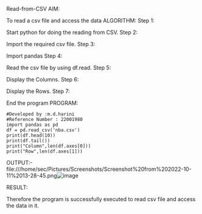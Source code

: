 Read-from-CSV
AIM:

To read a csv file and access the data
ALGORITHM:
Step 1:

Start python for doing the reading from CSV.
Step 2:

Import the required csv file.
Step 3:

Import pandas
Step 4:

Read the csv file by using df.read.
Step 5:

Display the Columns.
Step 6:

Display the Rows.
Step 7:

End the program
PROGRAM:
```
#Developed by :m.d.harini
#Reference Number : 22001980
import pandas as pd
df = pd.read_csv('nba.csv')
print(df.head(10))
print(df.tail())
print("Column",len(df.axes[0]))
print("Row",len(df.axes[1]))
```
OUTPUT:-
file:///home/sec/Pictures/Screenshots/Screenshot%20from%202022-10-11%2013-28-45.png![image](https://user-images.githubusercontent.com/113497680/195034023-e189bd2c-767e-4517-b40a-f192d5c7847f.png)

RESULT:

Therefore the program is successfully executed to read csv file and access the data in it.
